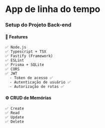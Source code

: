 # App de linha do tempo

  ### Setup do Projeto Back-end

  #### 🧪 Features
    ✅ Node.js
    ✅ Typescript + TSX
    ✅ Fastify (Framework)
    ✅ ESLint
    ✅ Prisma + SQLite
    ✅ CORS
    ✅ JWT
      - Token de acesso ✅
      - Autenticação de usuário ✅
      - Autorização de rotas ✅

  #### ⚙ CRUD de Memórias
    ✅ Create
    ✅ Read
    ✅ Update
    ✅ Delete

